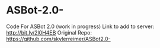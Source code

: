 # ASBot-2.0-
Code For ASBot 2.0 (work in progress)
Link to add to server: http://bit.ly/2l0H4EB
Original Repo: https://github.com/skylerreimer/ASBot2.0-
